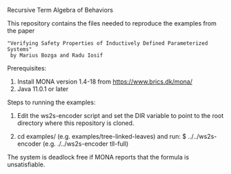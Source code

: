 Recursive Term Algebra of Behaviors

This repository contains the files needed to reproduce the examples from the paper

    "Verifying Safety Properties of Inductively Defined Parameterized Systems" 
     by Marius Bozga and Radu Iosif

Prerequisites: 

1. Install MONA version 1.4-18 from https://www.brics.dk/mona/
2. Java 11.0.1 or later

Steps to running the examples:

1. Edit the ws2s-encoder script and set the DIR variable to point to the root directory where this repository is cloned. 
   
2. cd examples/<Example> (e.g. examples/tree-linked-leaves) and run: 
   $ ../../ws2s-encoder <name-of-rec-file-without-extension> (e.g.  ./../ws2s-encoder tll-full)

The system is deadlock free if MONA reports that the formula is unsatisfiable.
